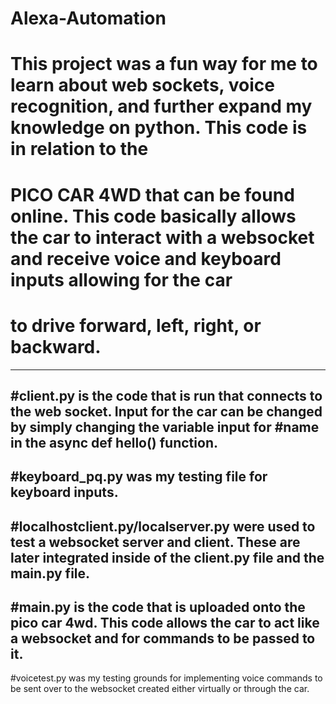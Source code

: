 # Alexa-Automation
# This project was a fun way for me to learn about web sockets, voice recognition, and further expand my knowledge on python.  This code is in relation to the 
# PICO CAR 4WD that can be found online.  This code basically allows the car to interact with a websocket and receive voice and keyboard inputs allowing for the car
# to drive forward, left, right, or backward.
------------------------------------------------
#client.py is the code that is run that connects to the web socket.  Input for the car can be changed by simply changing the variable input for 
#name in the async def hello() function.
------------------------------------------------
#keyboard_pq.py was my testing file for keyboard inputs.
------------------------------------------------
#localhostclient.py/localserver.py were used to test a websocket server and client.  These are later integrated inside of the client.py file and the main.py file.
------------------------------------------------
**#main.py is the code that is uploaded onto the pico car 4wd.  This code allows the car to act like a websocket and for commands to be passed to it.**
------------------------------------------------
#voicetest.py was my testing grounds for implementing voice commands to be sent over to the websocket created either virtually or through the car.
